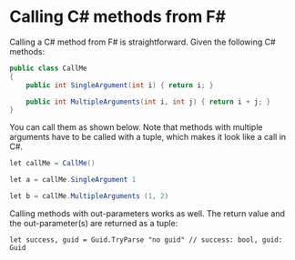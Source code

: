 # Calling C# methods from F#

Calling a C# method from F# is straightforward. Given the following C# methods:

```csharp
public class CallMe
{
    public int SingleArgument(int i) { return i; }

    public int MultipleArguments(int i, int j) { return i + j; }
}
```

You can call them as shown below. Note that methods with multiple arguments have to be called with a tuple, which makes it look like a call in C#.

```csharp
let callMe = CallMe()

let a = callMe.SingleArgument 1

let b = callMe.MultipleArguments (1, 2)
```

Calling methods with out-parameters works as well. The return value and the out-parameter(s) are returned as a tuple:

```
let success, guid = Guid.TryParse "no guid" // success: bool, guid: Guid
```

